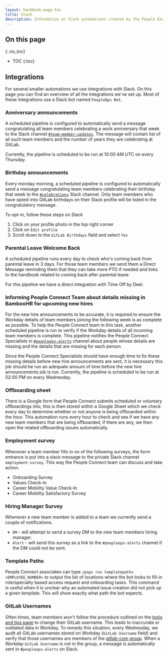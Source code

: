 ```yaml
---
layout: handbook-page-toc
title: Slack
description: Information on Slack automations created by the People Engineering team.
---
```


## On this page
{:.no_toc}

- TOC
{:toc}

## Integrations

For several smaller automations we use integrations with Slack. On this
page you can find an overview of all the integrations we've set up. Most
of these integrations use a Slack bot named `PeopleOps Bot`.

### Anniversary announcements

A scheduled pipeline is configured to automatically send a message
congratulating all team members celebrating a work anniversary that week to the
Slack channel [`#team-member-updates`](https://gitlab.slack.com/archives/CL55Q4U0K). The message will contain list of all such
team members and the number of years they are celebrating at GitLab.

Currently, the pipeline is scheduled to be run at 10:00 AM UTC on every
Thursday.

### Birthday announcements

Every monday morning, a scheduled pipeline is configured to automatically send a message
congratulating team members celebrating their birthday that week to the
[`#celebrations`](https://gitlab.slack.com/archives/C7RLMNSFJ) Slack channel. Only team members who have opted-into GitLab birthdays
on their Slack profile will be listed in the congratulatory message.

To opt-in, follow these steps on Slack

1. Click on your profile photo in the top right corner
1. Click on `Edit profile`
1. Scroll down to the `GitLab Birthdays` field and select `Yes`

### Parental Leave Welcome Back

A scheduled pipeline runs every day to check who's coming back from parental leave in 3 days.
For those team members we send them a Direct Message reminding them that they can take more
PTO if needed and links to the handbook related to coming back after parental leave.

For this pipeline we have a direct integration with Time Off by Deel.

### Informing People Connect Team about details missing in BambooHR for upcoming new hires

For the new hire announcements to be accurate, it is required to ensure the
Workday details of team members joining the following week is as complete as
possible. To help the People Connect team in this task, another scheduled pipeline is
run to verify if the Workday details of all incoming team members is complete.
This pipeline notifies the People Connect Specialists in [`#peopleops-alerts`](https://gitlab.slack.com/archives/CLTBQ9XC7) channel
about people whose details are missing and the details that are missing for each
person.

Since the People Connect Specialists should have enough time to fix these missing
details before new hire announcements are sent, it is necessary this job should
be run an adequate amount of time before the new hire announcements job is run.
Currently, the pipeline is scheduled to be run at 02:00 PM on every Wednesday.

### Offboarding sheet

There is a Google form that People Connect submits scheduled or voluntary offboardings into, this is then stored within a Google Sheet which we check every day to determine whether or not anyone is being offboarded within the hour. This automation runs every hour to check and see if we have any new team members that are being offboarded, if there are any, we then open the related offboarding issues automatically.

### Employment survey

Whenever a team member fills in on of the following surveys, the form entrance
is put into a slack message to the private Slack channel `employment-survey`. This way the
People Connect team can discuss and take action.

- Onboarding Survey
- Values Check-In
- Career Mobility Value Check-In
- Career Mobility Satisfactory Survey

### Hiring Manager Survey
Whenever a new team member is added to a team we currently send a couple of notifications.

- `DM` - will attempt to send a survey DM to the new team members hiring manager.
- `Alert` - will send this survey as a link to the `#peopleops-alerts` channel if the DM could not be sent.

### Template Paths

People Connect associates can type `/pops run templatepaths <EMPLOYEE_NUMBER>` to output
the list of locations where the bot looks to fill-in role/specialty based access request
and onboarding tasks. This command is useful when it is unclear why an automated issue
creation did not pick up a given template. This will show exactly what path the bot expects.

### GitLab Usernames

Often times, team members won't follow the procedure outlined on the [tools and tips page](/handbook/tools-and-tips/#change-your-username-at-gitlabcom) to change their GitLab username. This leads to inaccurate or outdated data in Workday.
To remedy this situation, every Wednesday, we audit all GitLab usernames stored on Workday (`GitLab Username` field) and verify that those usernames are members of the [gitlab-com group](https://gitlab.com/groups/gitlab-com/-/group_members). When a Workday `GitLab Username` is not in the group, a message is automatically sent in `#peopleops-alerts` on Slack.
